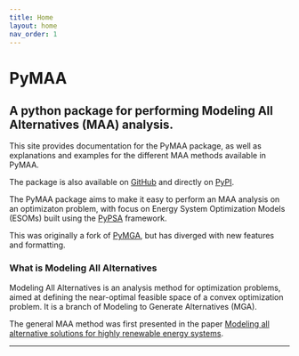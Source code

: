 ```yaml
---
title: Home
layout: home
nav_order: 1
---
```


# PyMAA

## A python package for performing Modeling All Alternatives (MAA) analysis.

This site provides documentation for the PyMAA package, as well as explanations and examples for the different MAA methods available in PyMAA.

The package is also available on [GitHub](https://github.com/LukasBNordentoft/PyMAA) and directly on [PyPI](https://pypi.org/project/PyMAA/).

The PyMAA package aims to make it easy to perform an MAA analysis on an optimizaton problem, with focus on Energy System Optimization Models (ESOMs) built using the [PyPSA](%5Bhttps://pypsa.org/%5D(https://pypsa.org/)) framework.

This was originally a fork of [PyMGA](https://github.com/TimToernes/PyMGA), but has diverged with new features and formatting.

### What is Modeling All Alternatives

Modeling All Alternatives is an analysis method for optimization problems, aimed at defining the near-optimal feasible space of a convex optimization problem. It is a branch of Modeling to Generate Alternatives (MGA). 

The general MAA method was first presented in the paper [Modeling all alternative solutions for highly renewable energy systems](https://doi.org/10.1016/j.energy.2021.121294).

---
